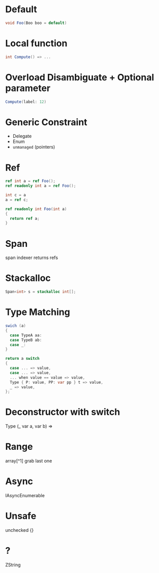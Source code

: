 # Default

```cs
void Foo(Boo boo = default)
```

# Local function

```cs
int Compute() => ...
```

# Overload Disambiguate + Optional parameter

```cs
Compute(label: 12)
```

# Generic Constraint

- Delegate
- Enum
- `unmanaged` (pointers)

# Ref

```cs
ref int a = ref Foo();
ref readonly int a = ref Foo();

int c = a
a = ref c;

ref readonly int Foo(int a)
{
  return ref a;
}
```

# Span

span indexer returns refs

# Stackalloc

```cs
Span<int> s = stackalloc int[];
```

# Type Matching

```cs
swich (a)
{
  case TypeA aa:
  case TypeB ab:
  case _:
}

return a switch
{
  case ... => value,
  case ... => value,
  ... when value == value => value,
  Type { P: value, PP: var pp } t => value,
  _ => value,
};
```

# Deconstructor with switch

Type (\_ var a, var b) =>

# Range

array[^1] grab last one

# Async

IAsyncEnumerable

# Unsafe

unchecked {}

# ?

ZString

